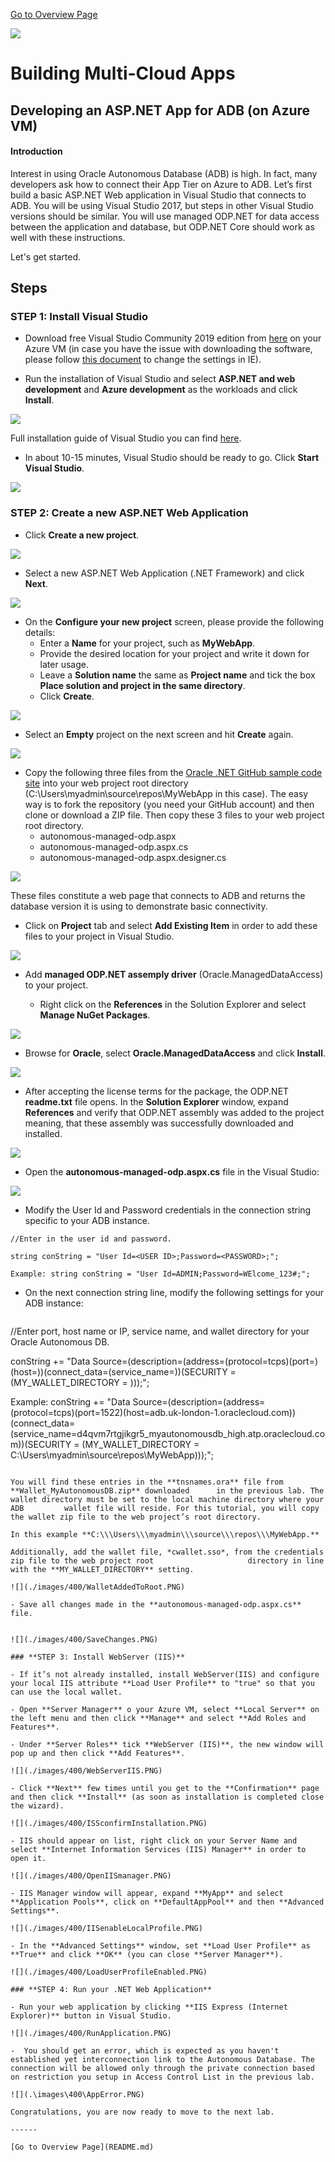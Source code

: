 [Go to Overview Page](README.md)

![](../../common/images/customer.logo2.png)

# Building Multi-Cloud Apps

## **Developing an ASP.NET App for ADB (on Azure VM)**


#### **Introduction**

Interest in using Oracle Autonomous  Database (ADB) is high. In fact, many developers ask how to connect  their App Tier on Azure to ADB. Let’s first build a basic ASP.NET Web application in Visual Studio that connects to ADB. You will be using Visual Studio 2017, but steps in other Visual Studio versions should be similar. You will use managed ODP.NET for data access between the application and database, but ODP.NET Core should work as well with these instructions.

Let's get started.

## Steps

### **STEP 1: Install Visual Studio**

- Download free Visual Studio Community 2019 edition from [here](https://visualstudio.microsoft.com/vs/cloud-connected/) on your Azure VM (in case you have the issue with downloading the software, please follow [this document](https://improveandrepeat.com/2018/03/internet-explorer-on-windows-server-enable-file-downloads/) to change the settings in IE).

- Run the installation of Visual Studio and select **ASP.NET and web development** and **Azure development** as the workloads and click **Install**.

![](./images/400/VisualStudioInstall1.PNG)

Full installation guide of Visual Studio you can find [here](https://docs.microsoft.com/en-us/visualstudio/install/install-visual-studio?view=vs-2019).

- In about 10-15 minutes, Visual Studio should be ready to go. Click **Start Visual Studio**.

![](./images/400/VisualStudiStart.PNG)

### **STEP 2: Create a new ASP.NET Web Application**

- Click **Create a new project**.

![](./images/400/VisualStudioNewProject.PNG)

- Select a new ASP.NET Web Application (.NET Framework) and click **Next**. 

![](./images/400/VSNewProject2.PNG)

- On the **Configure your new project** screen, please provide the following details:
  - Enter a **Name** for your project, such as **MyWebApp**.
  - Provide the desired location for your project and write it down for later usage.
  - Leave a **Solution name** the same as **Project name** and tick the box **Place solution and project in the same directory**.
  - Click **Create**. 

![](./images/400/VSNewProject3.PNG)

- Select an **Empty** project on the next screen and hit **Create** again.

![](./images/400/VSNewProjectCreated.PNG)

- Copy the following three files from the [Oracle .NET GitHub sample code site](https://github.com/oracle/dotnet-db-samples/tree/master/samples/autonomous-db/managed-odp/web-app) into your web project root directory (C:\Users\myadmin\source\repos\MyWebApp in this case). The easy way is to fork the repository (you need your GitHub account) and then clone or download a ZIP file. Then copy these 3 files to your web project root directory.
  - autonomous-managed-odp.aspx
  - autonomous-managed-odp.aspx.cs
  - autonomous-managed-odp.aspx.designer.cs

![](./images/400/FilesCopied.PNG)

These files constitute a web page that connects to ADB and returns the database version it is using to demonstrate basic connectivity.

- Click on **Project** tab and select **Add Existing Item** in order to add these files to your project in Visual Studio.

![](./images/400/AddExistingItem.PNG)

- Add **managed ODP.NET assemply driver** (Oracle.ManagedDataAccess) to your project.

  - Right click on the **References** in the Solution Explorer and select **Manage NuGet Packages**.

![](./images/400/ManageNuGet1.PNG)

  - Browse for **Oracle**, select **Oracle.ManagedDataAccess** and click **Install**.

![](./images/400/OracleManagedDataAccess.PNG)

  -  After accepting the license terms for the package, the ODP.NET **readme.txt** file opens. In the **Solution Explorer** window, expand **References** and verify that ODP.NET assembly was added to the project meaning, that these assembly was successfully downloaded and installed.

![](./images/400/OracleManagedDataAccessConfirmation.PNG)


- Open the **autonomous-managed-odp.aspx.cs** file in the Visual Studio:

![](./images/400/SaveChanges.PNG)

- Modify the User Id and Password credentials in the connection string  specific to your ADB instance. 


```
//Enter in the user id and password.

string conString = "User Id=<USER ID>;Password=<PASSWORD>;";

Example: string conString = "User Id=ADMIN;Password=WElcome_123#;";

```

- On the next connection string line, modify the following settings for your ADB instance:


  ```
//Enter port, host name or IP, service name, and wallet directory for your Oracle Autonomous DB.

conString += "Data Source=(description=(address=(protocol=tcps)(port=<PORT>)(host=<HOSTNAME OR IP>))(connect_data=(service_name=<SERVICE NAME>))(SECURITY = (MY_WALLET_DIRECTORY = <DIRECTORY LOCATION>)));";

Example: 
conString += "Data Source=(description=(address=(protocol=tcps)(port=1522)(host=adb.uk-london-1.oraclecloud.com))(connect_data=(service_name=d4qvm7rtgjikgr5_myautonomousdb_high.atp.oraclecloud.com))(SECURITY = (MY_WALLET_DIRECTORY = C:\\Users\\myadmin\\source\\repos\\MyWebApp)));";
  ```

You will find these entries in the **tnsnames.ora** file from **Wallet_MyAutonomousDB.zip** downloaded 		in the previous lab. The wallet directory must be set to the local machine directory where your ADB   		wallet file will reside. For this tutorial, you will copy the wallet zip file to the web project’s root directory. 

In this example **C:\\\Users\\\myadmin\\\source\\\repos\\\MyWebApp.**

Additionally, add the wallet file, *cwallet.sso*, from the credentials zip file to the web project root 		         	directory in line with the **MY_WALLET_DIRECTORY** setting. 

![](./images/400/WalletAddedToRoot.PNG)

- Save all changes made in the **autonomous-managed-odp.aspx.cs** file.


![](./images/400/SaveChanges.PNG)

### **STEP 3: Install WebServer (IIS)**

- If it’s not already installed, install WebServer(IIS) and configure your local IIS attribute **Load User Profile** to "true" so that you can use the local wallet.

  - Open **Server Manager** o your Azure VM, select **Local Server** on the left menu and then click **Manage** and select **Add Roles and Features**.

  - Under **Server Roles** tick **WebServer (IIS)**, the new window will pop up and then click **Add Features**.

![](./images/400/WebServerIIS.PNG)

  - Click **Next** few times until you get to the **Confirmation** page and then click **Install** (as soon as installation is completed close the wizard).

![](./images/400/ISSconfirmInstallation.PNG)

  - IIS should appear on list, right click on your Server Name and select **Internet Information Services (IIS) Manager** in order to open it.

![](./images/400/OpenIISmanager.PNG)

  - IIS Manager window will appear, expand **MyApp** and select **Application Pools**, click on **DefaultAppPool** and then **Advanced Settings**.

![](./images/400/IISenableLocalProfile.PNG)

  - In the **Advanced Settings** window, set **Load User Profile** as **True** and click **OK** (you can close **Server Manager**).

![](./images/400/LoadUserProfileEnabled.PNG)

### **STEP 4: Run your .NET Web Application**

- Run your web application by clicking **IIS Express (Internet Explorer)** button in Visual Studio.

![](./images/400/RunApplication.PNG)

-  You should get an error, which is expected as you haven't established yet interconnection link to the Autonomous Database. The connection will be allowed only through the private connection based on restriction you setup in Access Control List in the previous lab.

![](.\images\400\AppError.PNG)

Congratulations, you are now ready to move to the next lab.

------

[Go to Overview Page](README.md)